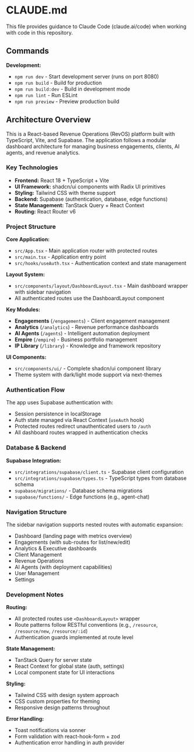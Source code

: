 # CLAUDE.md

This file provides guidance to Claude Code (claude.ai/code) when working with code in this repository.

## Commands

**Development:**
- `npm run dev` - Start development server (runs on port 8080)
- `npm run build` - Build for production
- `npm run build:dev` - Build in development mode
- `npm run lint` - Run ESLint
- `npm run preview` - Preview production build

## Architecture Overview

This is a React-based Revenue Operations (RevOS) platform built with TypeScript, Vite, and Supabase. The application follows a modular dashboard architecture for managing business engagements, clients, AI agents, and revenue analytics.

### Key Technologies
- **Frontend:** React 18 + TypeScript + Vite
- **UI Framework:** shadcn/ui components with Radix UI primitives
- **Styling:** Tailwind CSS with theme support
- **Backend:** Supabase (authentication, database, edge functions)
- **State Management:** TanStack Query + React Context
- **Routing:** React Router v6

### Project Structure

**Core Application:**
- `src/App.tsx` - Main application router with protected routes
- `src/main.tsx` - Application entry point
- `src/hooks/useAuth.tsx` - Authentication context and state management

**Layout System:**
- `src/components/layout/DashboardLayout.tsx` - Main dashboard wrapper with sidebar navigation
- All authenticated routes use the DashboardLayout component

**Key Modules:**
- **Engagements** (`/engagements`) - Client engagement management
- **Analytics** (`/analytics`) - Revenue performance dashboards  
- **AI Agents** (`/agents`) - Intelligent automation deployment
- **Empire** (`/empire`) - Business portfolio management
- **IP Library** (`/library`) - Knowledge and framework repository

**UI Components:**
- `src/components/ui/` - Complete shadcn/ui component library
- Theme system with dark/light mode support via next-themes

### Authentication Flow

The app uses Supabase authentication with:
- Session persistence in localStorage
- Auth state managed via React Context (`useAuth` hook)
- Protected routes redirect unauthenticated users to `/auth`
- All dashboard routes wrapped in authentication checks

### Database & Backend

**Supabase Integration:**
- `src/integrations/supabase/client.ts` - Supabase client configuration
- `src/integrations/supabase/types.ts` - TypeScript types from database schema
- `supabase/migrations/` - Database schema migrations
- `supabase/functions/` - Edge functions (e.g., agent-chat)

### Navigation Structure

The sidebar navigation supports nested routes with automatic expansion:
- Dashboard (landing page with metrics overview)
- Engagements (with sub-routes for list/new/edit)
- Analytics & Executive dashboards
- Client Management
- Revenue Operations  
- AI Agents (with deployment capabilities)
- User Management
- Settings

### Development Notes

**Routing:**
- All protected routes use `<DashboardLayout>` wrapper
- Route patterns follow RESTful conventions (e.g., `/resource`, `/resource/new`, `/resource/:id`)
- Authentication guards implemented at route level

**State Management:**
- TanStack Query for server state
- React Context for global state (auth, settings)
- Local component state for UI interactions

**Styling:**
- Tailwind CSS with design system approach
- CSS custom properties for theming
- Responsive design patterns throughout

**Error Handling:**
- Toast notifications via sonner
- Form validation with react-hook-form + zod
- Authentication error handling in auth provider